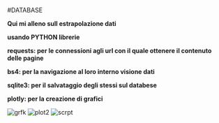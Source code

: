 #DATABASE

**Qui mi alleno sull estrapolazione dati** 

**usando PYTHON librerie**

**requests: per le connessioni agli url con il quale ottenere il contenuto delle pagine**

**bs4: per la navigazione al loro interno visione dati**

**sqlite3: per il salvataggio degli stessi sul databese**

**plotly: per la creazione di grafici**

![grfk](https://user-images.githubusercontent.com/124574223/218333634-e24fb53a-0e49-4295-881d-5a0023aafebc.png)
![plot2](https://user-images.githubusercontent.com/124574223/218331338-52443f35-843a-41b3-92b2-f20f946179bf.png)
![scrpt](https://user-images.githubusercontent.com/124574223/218333623-08f10580-eb76-440e-9774-98c5ab3b5d3d.png)
